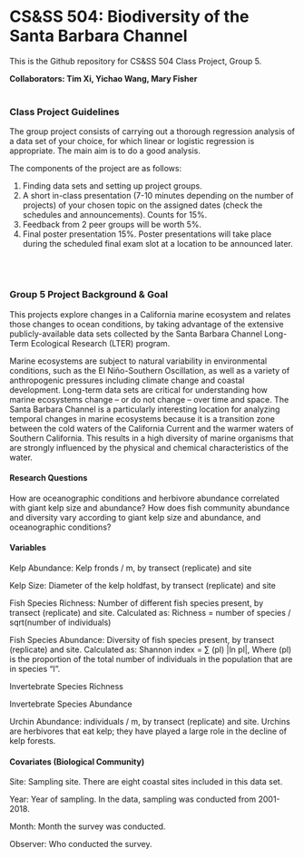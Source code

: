 # CS&SS 504: Biodiversity of the Santa Barbara Channel

This is the Github repository for CS&SS 504 Class Project, Group 5.
<br>

**Collaborators: Tim Xi, Yichao Wang, Mary Fisher**
<br>
<br>

### Class Project Guidelines

The group project consists of carrying out a thorough regression analysis of a data set of your choice, for which linear or logistic regression is appropriate. The main aim is to do a good analysis.

The components of the project are as follows:

1. Finding data sets and setting up project groups.
2. A  short in-class presentation (7-10 minutes depending on the number of projects) of your chosen topic on the assigned dates (check the schedules and announcements). Counts for 15%. 
3. Feedback from 2 peer groups will be worth 5%. 
4. Final poster presentation 15%. Poster presentations will take place during the scheduled final exam slot at a location to be announced later.
<br>
<br>

### Group 5 Project Background & Goal

This projects explore changes in a California marine ecosystem and relates those changes to ocean conditions, by taking advantage of the extensive publicly-available data sets collected by the Santa Barbara Channel Long-Term Ecological Research (LTER) program. 

Marine ecosystems are subject to natural variability in environmental conditions, such as the El Niño-Southern Oscillation, as well as a variety of anthropogenic pressures including climate change and coastal development. Long-term data sets are critical for understanding how marine ecosystems change – or do not change – over time and space. The Santa Barbara Channel is a particularly interesting location for analyzing temporal changes in marine ecosystems because it is a transition zone between the cold waters of the California Current and the warmer waters of Southern California. This results in a high diversity of marine organisms that are strongly influenced by the physical and chemical characteristics of the water. 

#### Research Questions

How are oceanographic conditions and herbivore abundance correlated with giant kelp size and abundance?
How does fish community abundance and diversity vary according to giant kelp size and abundance, and oceanographic conditions?

#### Variables

Kelp Abundance: Kelp fronds / m, by transect (replicate) and site

Kelp Size: Diameter of the kelp holdfast, by transect (replicate) and site

Fish Species Richness: Number of different fish species present, by transect (replicate) and site. Calculated as: Richness = number of species / sqrt(number of individuals)

Fish Species Abundance: Diversity of fish species present, by transect (replicate) and site. Calculated as: Shannon index = ∑ (pl) |ln pl|, Where (pl) is the proportion of the total number of individuals in the population that are in species “l”.

Invertebrate Species Richness

Invertebrate Species Abundance

Urchin Abundance: individuals / m, by transect (replicate) and site. Urchins are herbivores that eat kelp; they have played a large role in the decline of kelp forests. 



#### Covariates (Biological Community)

Site: Sampling site. There are eight coastal sites included in this data set. 

Year: Year of sampling. In the data, sampling was conducted from 2001-2018. 

Month: Month the survey was conducted. 

Observer: Who conducted the survey. 












